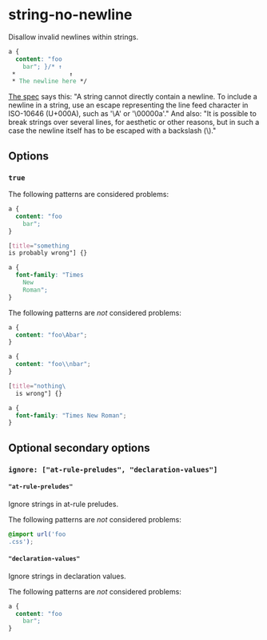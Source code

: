 # string-no-newline

Disallow invalid newlines within strings.

<!-- prettier-ignore -->
```css
a {
  content: "foo
    bar"; }/* ↑
 *               ↑
 * The newline here */
```

[The spec](https://www.w3.org/TR/CSS2/syndata.html#strings) says this: "A string cannot directly contain a newline. To include a newline in a string, use an escape representing the line feed character in ISO-10646 (U+000A), such as '\A' or '\00000a'." And also: "It is possible to break strings over several lines, for aesthetic or other reasons, but in such a case the newline itself has to be escaped with a backslash (\\)."

## Options

### `true`

The following patterns are considered problems:

<!-- prettier-ignore -->
```css
a {
  content: "foo
    bar";
}
```

<!-- prettier-ignore -->
```css
[title="something
is probably wrong"] {}
```

<!-- prettier-ignore -->
```css
a {
  font-family: "Times
    New
    Roman";
}
```

The following patterns are _not_ considered problems:

<!-- prettier-ignore -->
```css
a {
  content: "foo\Abar";
}
```

<!-- prettier-ignore -->
```css
a {
  content: "foo\\nbar";
}
```

<!-- prettier-ignore -->
```css
[title="nothing\
  is wrong"] {}
```

<!-- prettier-ignore -->
```css
a {
  font-family: "Times New Roman";
}
```

## Optional secondary options

### `ignore: ["at-rule-preludes", "declaration-values"]`

#### `"at-rule-preludes"`

Ignore strings in at-rule preludes.

The following patterns are _not_ considered problems:

<!-- prettier-ignore -->
```css
@import url('foo
.css');
```

#### `"declaration-values"`

Ignore strings in declaration values.

The following patterns are _not_ considered problems:

<!-- prettier-ignore -->
```css
a {
  content: "foo
    bar";
}
```
